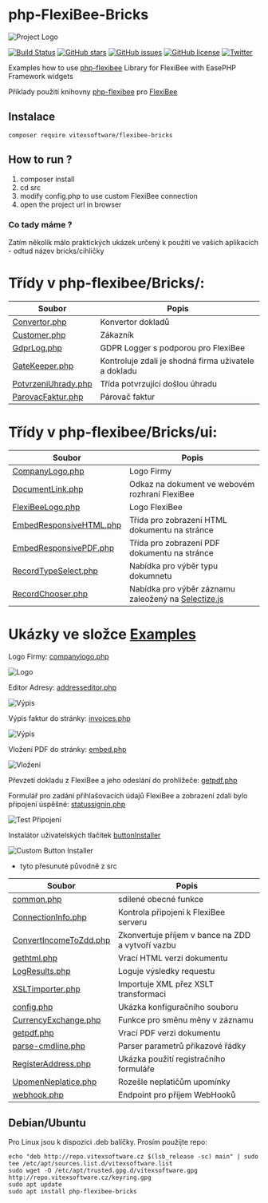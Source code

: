 # php-FlexiBee-Bricks
![Project Logo](https://raw.githubusercontent.com/VitexSoftware/php-flexibee-bricks/master/project-logo.png "Project Logo")

[![Build Status](https://travis-ci.org/VitexSoftware/php-flexibee-bricks.svg?branch=master)](https://travis-ci.org/VitexSoftware/php-flexibee-bricks)
[![GitHub stars](https://img.shields.io/github/stars/VitexSoftware/php-flexibee-bricks.svg)](https://github.com/VitexSoftware/php-flexibee-bricks/stargazers)
[![GitHub issues](https://img.shields.io/github/issues/VitexSoftware/php-flexibee-bricks.svg)](https://github.com/VitexSoftware/php-flexibee-bricks/issues)
[![GitHub license](https://img.shields.io/github/license/VitexSoftware/php-flexibee-bricks.svg)](https://github.com/VitexSoftware/php-flexibee-bricks/blob/master/LICENSE)
[![Twitter](https://img.shields.io/twitter/url/https/github.com/VitexSoftware/php-flexibee-bricks.svg?style=social)](https://twitter.com/intent/tweet?text=Wow:&url=https%3A%2F%2Fgithub.com%2FVitexSoftware%2Fphp-flexibee-bricks)

Examples how to use [php-flexibee](https://github.com/Spoje-NET/php-flexibee) Library for FlexiBee with EasePHP Framework widgets

Příklady použití knihovny [php-flexibee](https://github.com/Spoje-NET/php-flexibee) pro [FlexiBee](https://flexibee.eu/)


Instalace
----------

    composer require vitexsoftware/flexibee-bricks




How to run ?
------------

1) composer install
2) cd src
3) modify config.php to use custom FlexiBee connection
4) open the project url in browser


### Co tady máme ?

Zatím několik málo praktických ukázek určený k použití ve vašich aplikacích - odtud název bricks/cihličky

# Třídy v php-flexibee/Bricks/:

| Soubor                                                          | Popis                                 |
| --------------------------------------------------------------- | --------------------------------------|
| [Convertor.php](src/php-flexibee/Bricks/Convertor.php)          | Konvertor dokladů
| [Customer.php](src/php-flexibee/Bricks/Customer.php)            | Zákazník
| [GdprLog.php](src/php-flexibee/Bricks/GdprLog.php)              | GDPR Logger s podporou pro FlexiBee
| [GateKeeper.php](src/php-flexibee/Bricks/GateKeeper.php)        | Kontroluje zdali je shodná firma uživatele a dokladu
| [PotvrzeniUhrady.php](src/php-flexibee/Bricks/HookReciever.php) | Třída potvrzující došlou úhradu
| [ParovacFaktur.php](src/php-flexibee/Bricks/ParovacFaktur.php)  | Párovač faktur

# Třídy v php-flexibee/Bricks/ui:

| Soubor                                                        | Popis                                 |
| ------------------------------------------------------------- | --------------------------------------|
| [CompanyLogo.php](src/php-flexibee/Bricks/ui/CompanyLogo.php)   | Logo Firmy
| [DocumentLink.php](src/php-flexibee/Bricks/ui/DocumentLink.php) | Odkaz na dokument ve webovém rozhraní FlexiBee
| [FlexiBeeLogo.php](src/php-flexibee/Bricks/ui/FlexiBeeLogo.php) | Logo FlexiBee
| [EmbedResponsiveHTML.php](src/php-flexibee/Bricks/ui/EmbedResponsiveHTML.php)| Třída pro zobrazení HTML dokumentu na stránce 
| [EmbedResponsivePDF.php](src/php-flexibee/Bricks/ui/EmbedResponsivePDF.php)  | Třída pro zobrazení PDF dokumentu na stránce 
| [RecordTypeSelect.php](src/php-flexibee/Bricks/ui/RecordTypeSelect.php)      | Nabídka pro výběr typu dokumnetu 
| [RecordChooser.php](src/php-flexibee/Bricks/ui/RecordChooser.php)            | Nabídka pro výběr záznamu zaleožený na [Selectize.js](https://selectize.github.io/selectize.js/)


Ukázky ve složce [Examples](Examples)
=====================================

Logo Firmy: [companylogo.php](Examples/companylogo.php)

![Logo](https://raw.githubusercontent.com/VitexSoftware/php-flexibee-bricks/master/Examples/companylogo.png)

Editor Adresy: [addresseditor.php](Examples/addresseditor.php)

![Výpis](https://raw.githubusercontent.com/VitexSoftware/php-flexibee-bricks/master/Examples/addresseditor.png)

Výpis faktur do stránky: [invoices.php](Examples/invoices.php)

![Výpis](https://raw.githubusercontent.com/VitexSoftware/php-flexibee-bricks/master/Examples/invoices.png)

Vložení PDF do stránky: [embed.php](Examples/embed.php)

![Vložení](https://raw.githubusercontent.com/VitexSoftware/php-flexibee-bricks/master/Examples/embed.png)

Převzetí dokladu z FlexiBee a jeho odeslání do prohlížeče: [getpdf.php](Examples/getpdf.php)

Formulář pro zadání přihlašovacích údajů FlexiBee a zobrazení zdali bylo připojení úspěšné: [statussignin.php](Examples/statussignin.php)

![Test Připojení](https://raw.githubusercontent.com/VitexSoftware/php-flexibee-bricks/master/Examples/statussignin.png)


Instalátor uživatelských tlačítek [buttonInstaller](src/buttonInstaller.php)

![Custom Button Installer](https://raw.githubusercontent.com/VitexSoftware/php-flexibee-bricks/master/Examples/buttoninstaller.png)

+ tyto přesunuté původně z src

| Soubor                                                        | Popis                                 |
| ------------------------------------------------------------- | --------------------------------------|
| [common.php](Examples/common.php)                             | sdílené obecné funkce
| [ConnectionInfo.php](Examples/ConnectionInfo.php)             | Kontrola připojení k FlexiBee serveru   
| [ConvertIncomeToZdd.php](Examples/ConvertIncomeToZdd.php)     | Zkonvertuje příjem v bance na ZDD a vytvoří vazbu
| [gethtml.php](Examples/gethtml.php)                           | Vrací HTML verzi dokumentu 
| [LogResults.php](Examples/LogResults.php)                     | Loguje výsledky requestu      
| [XSLTimporter.php](Examples/XSLTimporter.php)                 | Importuje XML přez XSLT transformaci
| [config.php](Examples/config.php)                             | Ukázka konfiguračního souboru 
| [CurrencyExchange.php](Examples/CurrencyExchange.php)         | Funkce pro směnu měny v záznamu 
| [getpdf.php](Examples/getpdf.php)                             | Vrací PDF verzi dokumentu  
| [parse-cmdline.php](Examples/parse-cmdline.php)               | Parser parametrů příkazové řádky
| [RegisterAddress.php](Examples/RegisterAddress.php)           | Ukázka použití registračního formuláře
| [UpomenNeplatice.php](Examples/UpomenNeplatice.php)           | Rozešle neplatičům upomínky
| [webhook.php](Examples/webhook.php)                           | Endpoint pro příjem WebHooků



Debian/Ubuntu
-------------

Pro Linux jsou k dispozici .deb balíčky. Prosím použijte repo:


    echo "deb http://repo.vitexsoftware.cz $(lsb_release -sc) main" | sudo tee /etc/apt/sources.list.d/vitexsoftware.list
    sudo wget -O /etc/apt/trusted.gpg.d/vitexsoftware.gpg http://repo.vitexsoftware.cz/keyring.gpg
    sudo apt update
    sudo apt install php-flexibee-bricks
